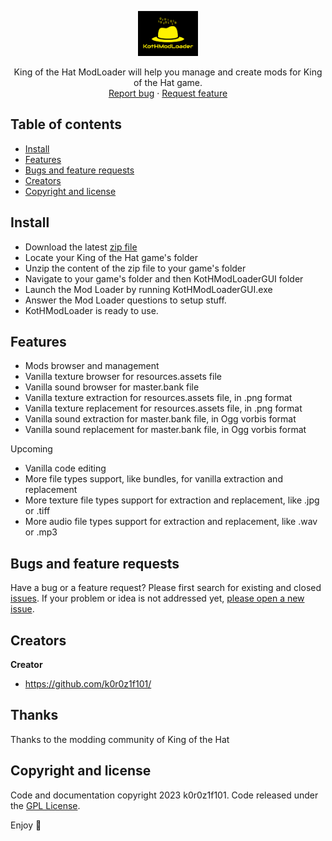 <p align="center">
    <img src="https://github.com/ModTheHat/KotHModLoader/blob/main/favicon.png" alt="Logo" width=96 height=72>

  <p align="center">
    King of the Hat ModLoader will help you manage and create mods for King of the Hat game.
    <br>
    <a href="https://github.com/ModTheHat/KotHModLoader/issues/new?template=bug.md">Report bug</a>
    ·
    <a href="https://github.com/ModTheHat/KotHModLoader/issues/new?template=feature.md&labels=feature">Request feature</a>
  </p>
</p>


## Table of contents

- [Install](#install)
- [Features](#features)
- [Bugs and feature requests](#bugs-and-feature-requests)
- [Creators](#creators)
- [Copyright and license](#copyright-and-license)


## Install

- Download the latest [zip file](https://github.com/ModTheHat/KotHModLoader/releases/download/Alpha1.2/KotHModLoaderGUI.zip)
- Locate your King of the Hat game's folder
- Unzip the content of the zip file to your game's folder
- Navigate to your game's folder and then KotHModLoaderGUI folder
- Launch the Mod Loader by running KotHModLoaderGUI.exe
- Answer the Mod Loader questions to setup stuff.
- KotHModLoader is ready to use.

## Features

- Mods browser and management
- Vanilla texture browser for resources.assets file
- Vanilla sound browser for master.bank file
- Vanilla texture extraction for resources.assets file, in .png format
- Vanilla texture replacement for resources.assets file, in .png format
- Vanilla sound extraction for master.bank file, in Ogg vorbis format
- Vanilla sound replacement for master.bank file, in Ogg vorbis format

Upcoming
- Vanilla code editing
- More file types support, like bundles, for vanilla extraction and replacement
- More texture file types support for extraction and replacement, like .jpg or .tiff
- More audio file types support for extraction and replacement, like .wav or .mp3

## Bugs and feature requests

Have a bug or a feature request? Please first search for existing and closed [issues](https://github.com/ModTheHat/KotHModLoader/issues). If your problem or idea is not addressed yet, [please open a new issue](https://github.com/ModTheHat/KotHModLoader/issues/new).

## Creators

**Creator**

- <https://github.com/k0r0z1f101/>

## Thanks

Thanks to the modding community of King of the Hat

## Copyright and license

Code and documentation copyright 2023 k0r0z1f101. Code released under the [GPL License](https://github.com/ModTheHat/KotHModLoader/blob/main/LICENSE).

Enjoy :metal:

